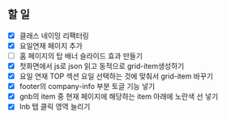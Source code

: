 ## 할 일
- [x] 클래스 네이밍 리팩터링
- [x] 요일연재 페이지 추가
- [ ] 홈 페이지의 탑 배너 슬라이드 효과 만들기
- [x] 첫화면에서 js로 json 읽고 동적으로 grid-item생성하기
- [x] 요일 연재 TOP 섹션 요일 선택하는 것에 맞춰서 grid-item 바꾸기
- [x] footer의 company-info 부분 토글 기능 넣기
- [x] gnb의 item 중 현재 페이지에 해당하는 item 아래에 노란색 선 넣기
- [x] lnb 탭 클릭 영역 늘리기